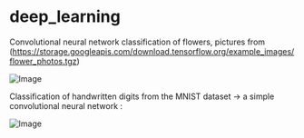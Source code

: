 # deep_learning

Convolutional neural network classification of flowers, pictures from (https://storage.googleapis.com/download.tensorflow.org/example_images/flower_photos.tgz)

![Image](https://github.com/kristinca/deep_learning/blob/main/flowers.png)


Classification of handwritten digits from the MNIST dataset -> a simple convolutional neural network :

![Image](https://github.com/kristinca/deep_learning/blob/main/cnn_digits.png)
